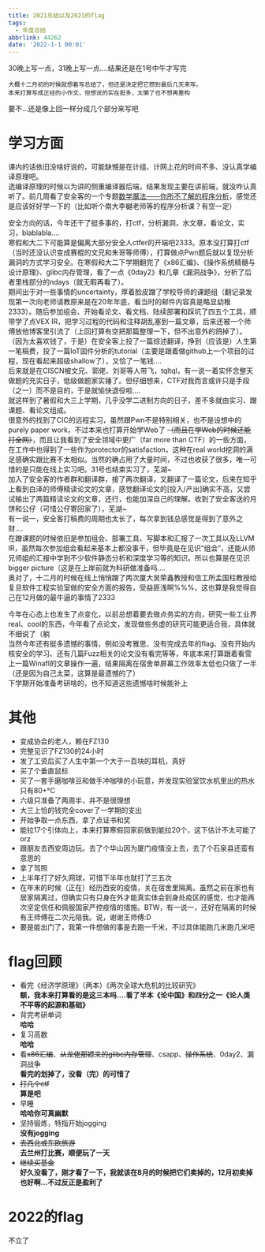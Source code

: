 ```yaml
---
title: 2021总结以及2021的flag
tags:
  - 年度总结
abbrlink: 44262
date: '2022-1-1 00:01'
---
```

30晚上写一点，31晚上写一点....结果还是在1号中午才写完

<!--more-->
```
大概十二月初的时候就想着写总结了，但还是决定把它攒到最后几天来写。
本来打算写成正经的小作文，但想说的实在挺多，太懒了也不想再重构
```
要不...还是像上回一样分成几个部分来写吧

# 学习方面
课内的话依旧没啥好说的，可能缺憾是在计组、计网上花的时间不多、没认真学编译原理吧。     
选编译原理的时候以为讲的侧重编译器后端，结果发现主要在讲前端，就没咋认真听了。前几周看了安全客的一个专题[数学魔法——你所不了解的程序分析](https://www.anquanke.com/subject/id/251428)，感觉还是应该好好学一下的（比如听个南大李樾老师等的程序分析课？有空一定）

安全方向的话，今年还干了挺多事的，打ctf，分析漏洞，水文章，看论文，实习，blablabla....   
寒假和大二下可能算是偏离大部分安全人ctfer的开端吧2333。原本没打算打ctf（当时还没认识变成赛棍的文兄和朱哥等师傅），打算做点Pwn题后就以复现分析漏洞的方式学习安全。在寒假和大二下学期翻完了《x86汇编》、《操作系统精髓与设计原理》、glibc内存管理，看了一点《0day2》和几章《漏洞战争》，分析了后者里栈部分的ndays（就无暇再看了）。   
期间出于对一些事情的uncertainty，厚着脸皮蹭了学校导师的课题组（翻记录发现第一次向老师请教原来是在20年年底，看当时的邮件内容真是略显幼稚2333）。随后参加组会、开始看论文、看文档、陆续部署和踩坑了四五个工具，顺带学了点VEX IR，把学习过程的代码和注释胡乱塞到一篇文章，后来还被一个师傅放他博客里引流了（上回打算有空把那篇整理一下，但不出意外的鸽掉了）。     
（因为太喜欢钱了，于是）在安全客上投了一篇综述翻译，挣到（应该是）人生第一笔稿费，投了一篇IoT固件分析的tutorial（主要是跟着做github上一个项目的过程，现在看起来超级shallow了），又恰了一笔钱....       
后来就是在CISCN被文兄、郭佬、刘哥等人带飞，tqltql，有一说一着实怀念整天做题的充实日子，低级做题家实锤了。但仔细想来，CTF对我而言或许只是手段（之一）而不是目的，于是就愉快退役啦....     
就这样到了暑假和大三上学期，几乎没学二进制方向的日子，差不多就由实习、蹭课题、看论文组成。         
很意外的找到了CIC的远程实习，虽然跟Pwn不是特别相关，也不是设想中的purely paper work，不过本来也打算开始学Web了 ~~（而且在学Web的时候还能打全网）~~，而且让我看到了安全领域中更广（far more than CTF）的一些方面，在工作中也得到了一些作为protector的satisfaction，这种在real world挖洞的满足感确实跟比赛不太相似。当然的确占用了大量时间，不过也收获了很多，唯一可惜的是只能在线上实习吧。31号也结束实习了，芜湖~      
加入了安全客的作者群和翻译群，接了两次翻译，又翻译了一篇论文，后来在知乎上看到白泽的师傅精读论文的文章，感觉翻译论文的\[投入/产出\]确实不高，又尝试输出了两篇精读论文的文章，还行，也能加深自己的理解。收到了安全客送的月饼和公仔（可惜公仔寄回家了），芜湖~        
有一说一，安全客打稿费的周期也太长了，每次拿到钱总感觉是得到了意外之财....      
在蹭课题的时候依旧是参加组会、部署工具、写脚本和汇报了一次工具以及LLVM IR，虽然每次参加组会看起来基本上都没事干，但毕竟是在见识“组会”，还能从师兄师姐的汇报中学到不少软件静态分析和深度学习等的知识。所以也算是在见识bigger picture（这是在上岸前就为科研做准备吗....       
奥对了，十二月的时候在线上悄悄蹭了两次厦大吴荣鑫教授和信工所孟国柱教授给复旦软件工程实验室做的安全方面的报告，受益匪浅啊%%%，这也算是我觉得自己在12月做的最牛逼的事情了2333


今年在心态上也发生了点变化，以前总想着要去做点务实的方向，研究一些工业界real、cool的东西，今年看了点论文，发现做些务虚的研究可能更适合我，具体就不细说了（躺      
当然今年还有挺多遗憾的事情，例如没考雅思、没有完成去年的flag、没有开始内核安全的学习、还有几篇Fuzz相关的论文没有看完等等，年底本来打算跟着看雪上一篇Winafl的文章操作一遍，结果隔离在宿舍单屏幕工作效率太低也只做了一半（还是因为自己太菜，这算是最遗憾的了）    
下学期开始准备考研啥的，也不知道这些遗憾啥时候能补上

# 其他
- 变成协会的老人，赖在FZ130
- 完整见识了FZ130的24小时
- 发了工资后买了人生中第一个大于一百块的耳机，真好
- 买了个垂直鼠标
- 买了一套手磨咖啡豆和做手冲咖啡的小玩意，并发现实验室饮水机里出的热水只有80+°C
- 六级只准备了两周半，并不是很理想
- 大三上恰的钱完全cover了一学期的支出
- 开始争取一点东西，拿了点证书和奖
- 能拉17个引体向上，本来打算寒假回家前做到能拉20个，这下估计不太可能了orz
- 跟朋友去西安周边玩。去了个华山因为厦门疫情没上去，去了个石泉县还蛮有意思的
- 拿了驾照
- 上半年打了好久网球，可惜下半年也就打了三五次
- 在年末的时候（正在）经历西安的疫情，关在宿舍里隔离。虽然之前在家也有居家隔离过，但确实只有只身在外才能真实体会到身处疫区的感觉，也才能再次坚定信任和佩服国家严控疫情的措施。BTW，有一说一，还好在隔离的时候有王师傅在二次元陪我。说，谢谢王师傅:D
- 要是能出门了，我第一件想做的事是去跑一千米，不过具体能跑几米跑几米吧


# flag回顾
- 看完《经济学原理》（两本）《两次全球大危机的比较研究》   
 **额，我本来打算看的是这三本吗....看了半本《论中国》和四分之一《论人类不平等的起源和基础》**
- 背完考研单词  
  **哈哈**
- 复习高数  
  **哈哈**
- 看~~x86汇编~~、~~从龙佬那嫖来的glibc内存管理~~、csapp、~~操作系统~~、0day2、漏洞战争      
  **看完的划掉了，没看（完）的可惜了**
- ~~打几个ctf~~    
  **算是吧**
- 早睡   
  **哈哈你可真幽默**
- 坚持锻炼，特指开始jogging     
  **没有jogging**
- ~~去西北或东欧旅游~~    
  **去兰州打比赛，顺便玩了一天**
- ~~继续买基金~~    
  **好久没看了，刚才看了一下，我就该在8月的时候把它们卖掉的，12月初卖掉也好啊...不过反正是盈利了**

# 2022的flag
不立了